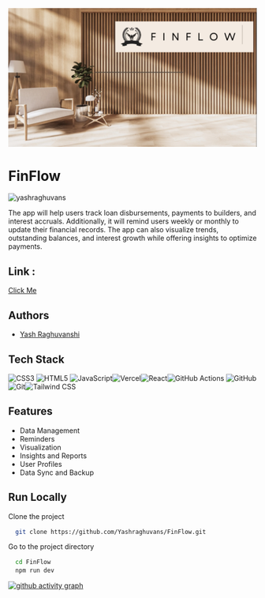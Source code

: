 
<img src="https://github.com/Yashraghuvans/FinFlow/blob/main/FinFlow.png?raw=true" height="15%" width="100%">


# FinFlow

<p align="left"> <img src="https://komarev.com/ghpvc/?username=FinFlow&label=Page%20views&color=0e75b6&style=flat" alt="yashraghuvans" /> </p>

The app will help users track loan disbursements, payments to builders, and interest accruals. Additionally, it will remind users weekly or monthly to update their financial records. The app can also visualize trends, outstanding balances, and interest growth while offering insights to optimize payments.

## Link : 
<a href="https://fin-flow-nine.vercel.app">Click Me<a>

## Authors

- [Yash Raghuvanshi](https://www.github.com/yashraghuvans)

## Tech Stack

![CSS3](https://img.shields.io/badge/css3-%231572B6.svg?style=for-the-badge&logo=css3&logoColor=white) ![HTML5](https://img.shields.io/badge/html5-%23E34F26.svg?style=for-the-badge&logo=html5&logoColor=white) ![JavaScript](https://img.shields.io/badge/javascript-%23323330.svg?style=for-the-badge&logo=javascript&logoColor=%23F7DF1E)![Vercel](https://img.shields.io/badge/vercel-%23000000.svg?style=for-the-badge&logo=vercel&logoColor=white)![React](https://img.shields.io/badge/react-%2320232a.svg?style=for-the-badge&logo=react&logoColor=%2361DAFB)![GitHub Actions](https://img.shields.io/badge/github%20actions-%232671E5.svg?style=for-the-badge&logo=githubactions&logoColor=white) ![GitHub](https://img.shields.io/badge/github-%23121011.svg?style=for-the-badge&logo=github&logoColor=white) ![Git](https://img.shields.io/badge/git-%23F05033.svg?style=for-the-badge&logo=git&logoColor=white)![Tailwind CSS](https://img.shields.io/badge/Tailwind_CSS-%231572B6.svg?style=for-the-badge&logo=tailwindcss&logoColor=white")



## Features

- Data Management
- Reminders
- Visualization
- Insights and Reports
- User Profiles
- Data Sync and Backup


## Run Locally

Clone the project

```bash
  git clone https://github.com/Yashraghuvans/FinFlow.git
```

Go to the project directory

```bash
  cd FinFlow
  npm run dev
```


[![github activity graph](https://github-readme-activity-graph.vercel.app/graph?username=Yashraghuvans&theme=github-compact)](https://github.com/ashutosh00710/github-readme-activity-graph)


